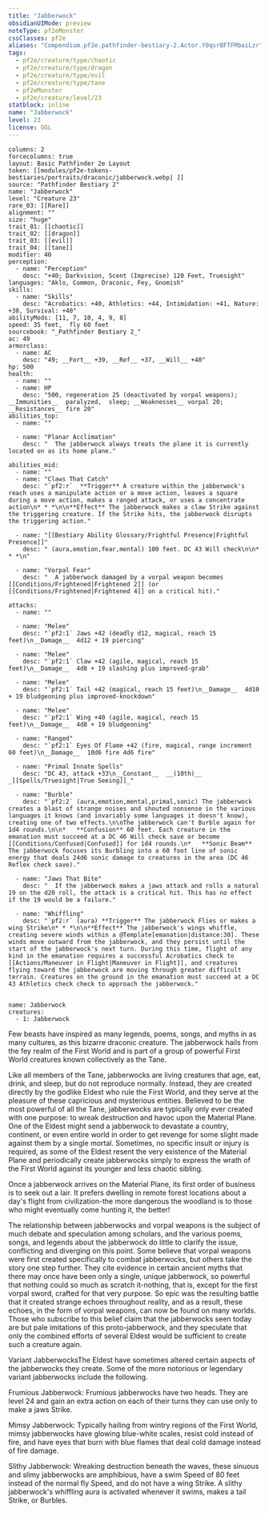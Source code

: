 ```yaml
---
title: "Jabberwock"
obsidianUIMode: preview
noteType: pf2eMonster
cssClasses: pf2e
aliases: "Compendium.pf2e.pathfinder-bestiary-2.Actor.Y0qsrBFTFMbaiLzr" 
tags:
  - pf2e/creature/type/chaotic
  - pf2e/creature/type/dragon
  - pf2e/creature/type/evil
  - pf2e/creature/type/tane
  - pf2eMonster
  - pf2e/creature/level/23
statblock: inline
name: "Jabberwock"
level: 23
license: OGL
---
```


```statblock
columns: 2
forcecolumns: true
layout: Basic Pathfinder 2e Layout
token: [[modules/pf2e-tokens-bestiaries/portraits/draconic/jabberwock.webp| ]]
source: "Pathfinder Bestiary 2"
name: "Jabberwock"
level: "Creature 23"
rare_03: [[Rare]]
alignment: ""
size: "huge"
trait_01: [[chaotic]]
trait_02: [[dragon]]
trait_03: [[evil]]
trait_04: [[tane]]
modifier: 40
perception:
  - name: "Perception"
    desc: "+40; Darkvision, Scent (Imprecise) 120 Feet, Truesight"
languages: "Aklo, Common, Draconic, Fey, Gnomish"
skills:
  - name: "Skills"
    desc: "Acrobatics: +40, Athletics: +44, Intimidation: +41, Nature: +38, Survival: +40"
abilityMods: [11, 7, 10, 4, 9, 8]
speed: 35 feet,  fly 60 feet
sourcebook: "_Pathfinder Bestiary 2_"
ac: 49
armorclass:
  - name: AC
    desc: "49; __Fort__ +39, __Ref__ +37, __Will__ +40"
hp: 500
health:
  - name: ""
  - name: HP
    desc: "500, regeneration 25 (deactivated by vorpal weapons); __Immunities__  paralyzed,  sleep; __Weaknesses__ vorpal 20; __Resistances__ fire 20"
abilities_top:
  - name: ""

  - name: "Planar Acclimation"
    desc: "  The jabberwock always treats the plane it is currently located on as its home plane."

abilities_mid:
  - name: ""
  - name: "Claws That Catch"
    desc: "`pf2:r`  **Trigger** A creature within the jabberwock's reach uses a manipulate action or a move action, leaves a square during a move action, makes a ranged attack, or uses a concentrate action\n* * *\n\n**Effect** The jabberwock makes a claw Strike against the triggering creature. If the Strike hits, the jabberwock disrupts the triggering action."

  - name: "[[Bestiary Ability Glossary/Frightful Presence|Frightful Presence]]"
    desc: " (aura,emotion,fear,mental) 100 feet. DC 43 Will check\n\n* * *\n"

  - name: "Vorpal Fear"
    desc: "  A jabberwock damaged by a vorpal weapon becomes [[Conditions/Frightened|Frightened 2]] (or [[Conditions/Frightened|Frightened 4]] on a critical hit)."

attacks:
  - name: ""

  - name: "Melee"
    desc: "`pf2:1` Jaws +42 (deadly d12, magical, reach 15 feet)\n__Damage__  4d12 + 19 piercing"

  - name: "Melee"
    desc: "`pf2:1` Claw +42 (agile, magical, reach 15 feet)\n__Damage__  4d8 + 19 slashing plus improved-grab"

  - name: "Melee"
    desc: "`pf2:1` Tail +42 (magical, reach 15 feet)\n__Damage__  4d10 + 19 bludgeoning plus improved-knockdown"

  - name: "Melee"
    desc: "`pf2:1` Wing +40 (agile, magical, reach 15 feet)\n__Damage__  4d8 + 19 bludgeoning"

  - name: "Ranged"
    desc: "`pf2:1` Eyes Of Flame +42 (fire, magical, range increment 60 feet)\n__Damage__  10d6 fire 4d6 fire"

  - name: "Primal Innate Spells"
    desc: "DC 43, attack +33\n__Constant__  __(10th)__ _[[Spells/Truesight|True Seeing]]_"

  - name: "Burble"
    desc: "`pf2:2` (aura,emotion,mental,primal,sonic) The jabberwock creates a blast of strange noises and shouted nonsense in the various languages it knows (and invariably some languages it doesn't know), creating one of two effects.\n\nThe jabberwock can't Burble again for 1d4 rounds.\n\n*   **Confusion** 60 feet. Each creature in the emanation must succeed at a DC 46 Will check save or become [[Conditions/Confused|Confused]] for 1d4 rounds.\n*   **Sonic Beam** The jabberwock focuses its Burbling into a 60 foot line of sonic energy that deals 24d6 sonic damage to creatures in the area (DC 46 Reflex check save)."

  - name: "Jaws That Bite"
    desc: "  If the jabberwock makes a jaws attack and rolls a natural 19 on the d20 roll, the attack is a critical hit. This has no effect if the 19 would be a failure."

  - name: "Whiffling"
    desc: "`pf2:r` (aura) **Trigger** The jabberwock Flies or makes a wing Strike\n* * *\n\n**Effect** The jabberwock's wings whiffle, creating severe winds within a @Template[emanation|distance:30]. These winds move outward from the jabberwock, and they persist until the start of the jabberwock's next turn. During this time, flight of any kind in the emanation requires a successful Acrobatics check to [[Actions/Maneuver in Flight|Maneuver in Flight]], and creatures flying toward the jabberwock are moving through greater difficult terrain. Creatures on the ground in the emanation must succeed at a DC 43 Athletics check check to approach the jabberwock."
 
```

```encounter-table
name: Jabberwock
creatures:
  - 1: Jabberwock
```



Few beasts have inspired as many legends, poems, songs, and myths in as many cultures, as this bizarre draconic creature. The jabberwock hails from the fey realm of the First World and is part of a group of powerful First World creatures known collectively as the Tane.

Like all members of the Tane, jabberwocks are living creatures that age, eat, drink, and sleep, but do not reproduce normally. Instead, they are created directly by the godlike Eldest who rule the First World, and they serve at the pleasure of these capricious and mysterious entities. Believed to be the most powerful of all the Tane, jabberwocks are typically only ever created with one purpose: to wreak destruction and havoc upon the Material Plane. One of the Eldest might send a jabberwock to devastate a country, continent, or even entire world in order to get revenge for some slight made against them by a single mortal. Sometimes, no specific insult or injury is required, as some of the Eldest resent the very existence of the Material Plane and periodically create jabberwocks simply to express the wrath of the First World against its younger and less chaotic sibling.

Once a jabberwock arrives on the Material Plane, its first order of business is to seek out a lair. It prefers dwelling in remote forest locations about a day's flight from civilization-the more dangerous the woodland is to those who might eventually come hunting it, the better!

The relationship between jabberwocks and vorpal weapons is the subject of much debate and speculation among scholars, and the various poems, songs, and legends about the jabberwock do little to clarify the issue, conflicting and diverging on this point. Some believe that vorpal weapons were first created specifically to combat jabberwocks, but others take the story one step further. They cite evidence in certain ancient myths that there may once have been only a single, unique jabberwock, so powerful that nothing could so much as scratch it-nothing, that is, except for the first vorpal sword, crafted for that very purpose. So epic was the resulting battle that it created strange echoes throughout reality, and as a result, these echoes, in the form of vorpal weapons, can now be found on many worlds. Those who subscribe to this belief claim that the jabberwocks seen today are but pale imitations of this proto-jabberwock, and they speculate that only the combined efforts of several Eldest would be sufficient to create such a creature again.

Variant JabberwocksThe Eldest have sometimes altered certain aspects of the jabberwocks they create. Some of the more notorious or legendary variant jabberwocks include the following.

Frumious Jabberwock: Frumious jabberwocks have two heads. They are level 24 and gain an extra action on each of their turns they can use only to make a jaws Strike.

Mimsy Jabberwock: Typically hailing from wintry regions of the First World, mimsy jabberwocks have glowing blue-white scales, resist cold instead of fire, and have eyes that burn with blue flames that deal cold damage instead of fire damage.

Slithy Jabberwock: Wreaking destruction beneath the waves, these sinuous and slimy jabberwocks are amphibious, have a swim Speed of 80 feet instead of the normal fly Speed, and do not have a wing Strike. A slithy jabberwock's whiffling aura is activated whenever it swims, makes a tail Strike, or Burbles.

